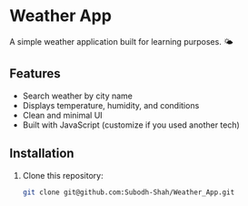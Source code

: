 # Weather App

A simple weather application built for learning purposes. 🌤️

## Features

-   Search weather by city name
-   Displays temperature, humidity, and conditions
-   Clean and minimal UI
-   Built with JavaScript (customize if you used another tech)

## Installation

1. Clone this repository:
    ```bash
    git clone git@github.com:Subodh-Shah/Weather_App.git
    ```
